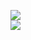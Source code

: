 [![](https://img.shields.io/badge/Made%20With-Github%20Spray-lightgrey.svg?style=for-the-badge&logo=github)](https://github.com/Annihil/github-spray#9509)  
[![](https://i.imgur.com/2DrTn0Z.gif)](https://github.com/Annihil/github-spray)